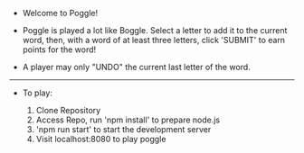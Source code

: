* Welcome to Poggle!

* Poggle is played a lot like Boggle. Select a letter to add it to the current word, then, with a word of at least three letters, click 'SUBMIT' to earn points for the word!

* A player may only "UNDO" the current last letter of the word.

*****************

* To play:

	1. Clone Repository
	2. Access Repo, run 'npm install' to prepare node.js
	3. 'npm run start' to start the development server
	4. Visit localhost:8080 to play poggle